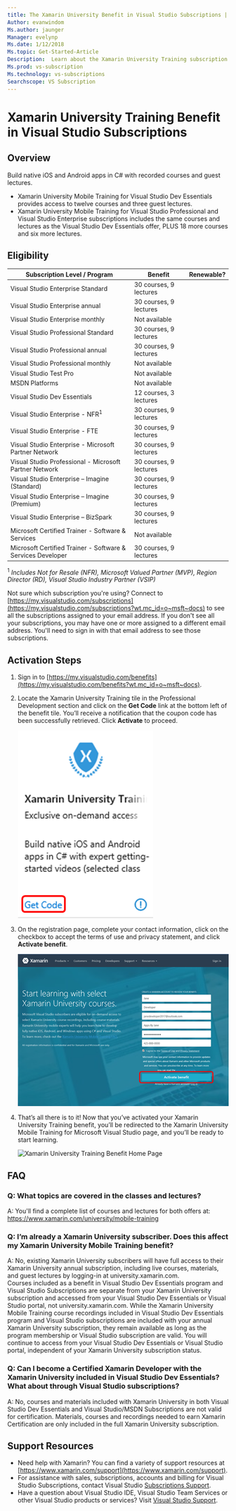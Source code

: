 ```yaml
---
title: The Xamarin University Benefit in Visual Studio Subscriptions | Microsoft Docs
Author: evanwindom
Ms.author: jaunger
Manager: evelynp
Ms.date: 1/12/2018
Ms.topic: Get-Started-Article
Description:  Learn about the Xamarin University Training subscription included with selected Visual Studio subscription. 
Ms.prod: vs-subscription
Ms.technology: vs-subscriptions
Searchscope: VS Subscription
---
```


# Xamarin University Training Benefit in Visual Studio Subscriptions

## Overview

Build native iOS and Android apps in C# with recorded courses and guest lectures.  
-  Xamarin University Mobile Training for Visual Studio Dev Essentials provides access to twelve courses and three guest lectures. 
-  Xamarin University Mobile Training for Visual Studio Professional and Visual Studio Enterprise subscriptions includes the same courses and lectures as the Visual Studio Dev Essentials offer, PLUS 18 more courses and six more lectures.

## Eligibility
| Subscription Level / Program                                                  | Benefit                 | Renewable?                                                         |
|-------------------------------------------------------------------------------|-------------------------|--------------------------------------------------------------------|
| Visual Studio Enterprise Standard                                             | 30 courses, 9 lectures  |                                                                    |
| Visual Studio Enterprise annual                                               | 30 courses, 9 lectures  |                                                                    |
| Visual Studio Enterprise monthly                                              | Not available           |                                                                    |
| Visual Studio Professional Standard                                           | 30 courses, 9 lectures  |                                                                    |
| Visual Studio Professional annual                                             | 30 courses, 9 lectures  |                                                                    | 
| Visual Studio Professional monthly                                            | Not available           |                                                                    |
| Visual Studio Test Pro                                                        | Not available           |                                                                    |
| MSDN Platforms                                                                | Not available           |                                                                    |
| Visual Studio Dev Essentials                                                  | 12 courses, 3 lectures  |                                                                    |
| Visual Studio Enterprise - NFR<sup>1</sup>                                               | 30 courses, 9 lectures  |                                                                    |
| Visual Studio Enterprise - FTE                                                | 30 courses, 9 lectures  |                                                                    |
| Visual Studio Enterprise - Microsoft Partner Network                          | 30 courses, 9 lectures  |                                                                    |
| Visual Studio Professional - Microsoft Partner Network                        | 30 courses, 9 lectures  |                                                                    |
| Visual Studio Enterprise – Imagine (Standard)                                 | 30 courses, 9 lectures  |                                                                    |
| Visual Studio Enterprise – Imagine (Premium)                                  | 30 courses, 9 lectures  |                                                                    |
| Visual Studio Enterprise – BizSpark                                           | 30 courses, 9 lectures  |                                                                    |
| Microsoft Certified Trainer - Software & Services                             | Not available           |                                                                    |
| Microsoft Certified Trainer - Software & Services Developer                   | 30 courses, 9 lectures  |                                                                    |

<sup>1</sup>  *Includes Not for Resale (NFR), Microsoft Valued Partner (MVP), Region Director (RD), Visual Studio Industry Partner (VSIP)*  

Not sure which subscription you're using?  Connect to [https://my.visualstudio.com/subscriptions](https://my.visualstudio.com/subscriptions?wt.mc_id=o~msft~docs) to see all the subscriptions assigned to your email address. If you don't see all your subscriptions, you may have one or more assigned to a different email address.  You'll need to sign in with that email address to see those subscriptions. 

## Activation Steps
1.  Sign in to [https://my.visualstudio.com/benefits](https://my.visualstudio.com/benefits?wt.mc_id=o~msft~docs). 
2.  Locate the Xamarin University Training tile in the Professional Development section and click on the **Get Code** link at the bottom left of the benefit tile.   You’ll receive a notification that the coupon code has been successfully retrieved.  Click **Activate** to proceed.

    ![Xamarin University Training Benefit Tile](_img\vs-xamarin\vs-xamarin-tile.png)

3.	On the registration page, complete your contact information, click on the checkbox to accept the terms of use and privacy statement, and click **Activate benefit**. 

    ![Xamarin University Training Benefit Registration](_img\vs-xamarin\vs-xamarin-registration-resized.png)



4.	That’s all there is to it!  Now that you’ve activated your Xamarin University Training benefit, you’ll be redirected to the Xamarin University Mobile Training for Microsoft Visual Studio page, and you’ll be ready to start learning.  

    ![Xamarin University Training Benefit Home Page](_img\vs-xamarin\vs-xamarin-home-resized.png)

## FAQ
### Q:  What topics are covered in the classes and lectures?
A:  You'll find a complete list of courses and lectures for both offers at:  https://www.xamarin.com/university/mobile-training 

### Q: I’m already a Xamarin University subscriber. Does this affect my Xamarin University Mobile Training benefit?
A:  No, existing Xamarin University subscribers will have full access to their Xamarin University annual subscription, including live courses, materials, and guest lectures by logging-in at university.xamarin.com.  
Courses included as a benefit in Visual Studio Dev Essentials program and Visual Studio Subscriptions are separate from your Xamarin University subscription and accessed from your Visual Studio Dev Essentials or Visual Studio portal, not university.xamarin.com.  While the Xamarin University Mobile Training course recordings included in Visual Studio Dev Essentials program and Visual Studio subscriptions are included with your annual Xamarin University subscription, they remain available as long as the program membership or Visual Studio subscription are valid. You will continue to access from your Visual Studio Dev Essentials or Visual Studio portal, independent of your Xamarin University subscription status.

### Q:  Can I become a Certified Xamarin Developer with the Xamarin University included in Visual Studio Dev Essentials? What about through Visual Studio subscriptions?
A:  No, courses and materials included with Xamarin University in both Visual Studio Dev Essentials and Visual Studio/MSDN Subscriptions are not valid for certification. Materials, courses and recordings needed to earn Xamarin Certification are only included in the full Xamarin University subscription.


## Support Resources
-  Need help with Xamarin?  You can find a variety of support resources at [https://www.xamarin.com/support](https://www.xamarin.com/support).
-  For assistance with sales, subscriptions, accounts and billing for Visual Studio Subscriptions, contact Visual Studio [Subscriptions Support](https://www.visualstudio.com/subscriptions/support/).
-  Have a question about Visual Studio IDE, Visual Studio Team Services or other Visual Studio products or services?  Visit [Visual Studio Support](https://www.visualstudio.com/support/). 